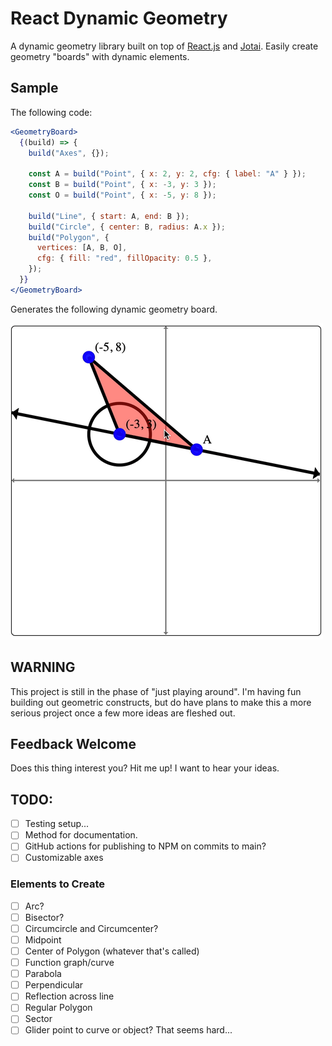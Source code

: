 # React Dynamic Geometry

A dynamic geometry library built on top of [React.js](https://reactjs.org/) and [Jotai](https://github.com/pmndrs/jotai). Easily create geometry "boards" with dynamic elements.

## Sample

The following code:

```jsx
<GeometryBoard>
  {(build) => {
    build("Axes", {});

    const A = build("Point", { x: 2, y: 2, cfg: { label: "A" } });
    const B = build("Point", { x: -3, y: 3 });
    const O = build("Point", { x: -5, y: 8 });

    build("Line", { start: A, end: B });
    build("Circle", { center: B, radius: A.x });
    build("Polygon", {
      vertices: [A, B, O],
      cfg: { fill: "red", fillOpacity: 0.5 },
    });
  }}
</GeometryBoard>
```

Generates the following dynamic geometry board.

![Sample of dynamic geometry board](./docs/img/rdg-demo.gif)

## WARNING

This project is still in the phase of "just playing around". I'm having fun building out geometric constructs, but do have plans to make this a more serious project once a few more ideas are fleshed out.

## Feedback Welcome

Does this thing interest you? Hit me up! I want to hear your ideas.

## TODO:

- [ ] Testing setup...
- [ ] Method for documentation.
- [ ] GitHub actions for publishing to NPM on commits to main?
- [ ] Customizable axes

### Elements to Create

- [ ] Arc?
- [ ] Bisector?
- [ ] Circumcircle and Circumcenter?
- [ ] Midpoint
- [ ] Center of Polygon (whatever that's called)
- [ ] Function graph/curve
- [ ] Parabola
- [ ] Perpendicular
- [ ] Reflection across line
- [ ] Regular Polygon
- [ ] Sector
- [ ] Glider point to curve or object? That seems hard...
